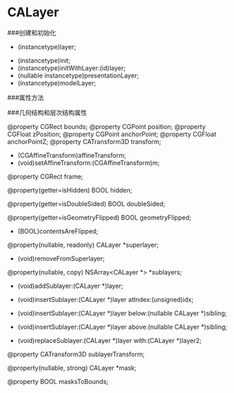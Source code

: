 #  CALayer

###创建和初始化

+ (instancetype)layer;
- (instancetype)init;
- (instancetype)initWithLayer:(id)layer;
- (nullable instancetype)presentationLayer;
- (instancetype)modelLayer;

###属性方法

###几何结构和层次结构属性

@property CGRect bounds;
@property CGPoint position;
@property CGFloat zPosition;
@property CGPoint anchorPoint;
@property CGFloat anchorPointZ;
@property CATransform3D transform;

- (CGAffineTransform)affineTransform;
- (void)setAffineTransform:(CGAffineTransform)m;

@property CGRect frame;

@property(getter=isHidden) BOOL hidden;


@property(getter=isDoubleSided) BOOL doubleSided;


@property(getter=isGeometryFlipped) BOOL geometryFlipped;

- (BOOL)contentsAreFlipped;


@property(nullable, readonly) CALayer *superlayer;

- (void)removeFromSuperlayer;

@property(nullable, copy) NSArray<CALayer *> *sublayers;


- (void)addSublayer:(CALayer *)layer;

- (void)insertSublayer:(CALayer *)layer atIndex:(unsigned)idx;

- (void)insertSublayer:(CALayer *)layer below:(nullable CALayer *)sibling;
- (void)insertSublayer:(CALayer *)layer above:(nullable CALayer *)sibling;

- (void)replaceSublayer:(CALayer *)layer with:(CALayer *)layer2;


@property CATransform3D sublayerTransform;


@property(nullable, strong) CALayer *mask;

@property BOOL masksToBounds;
